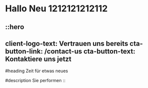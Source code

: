 # Hallo Neu 1212121212112

::hero
---
client-logo-text: Vertrauen uns bereits
cta-button-link: /contact-us
cta-button-text: Kontaktiere uns jetzt
---
#heading
Zeit für etwas neues

#description
Sie performen
::
